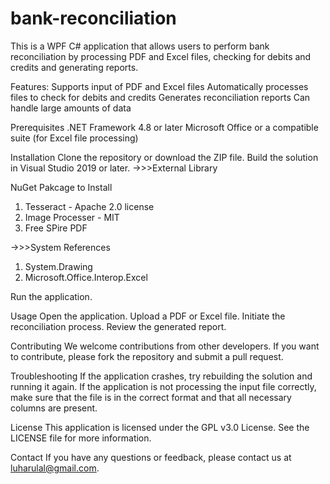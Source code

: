 # bank-reconciliation

This is a WPF C# application that allows users to perform bank reconciliation by processing PDF and Excel files, checking for debits and credits and generating reports.

Features:
Supports input of PDF and Excel files
Automatically processes files to check for debits and credits
Generates reconciliation reports
Can handle large amounts of data

Prerequisites
.NET Framework 4.8 or later
Microsoft Office or a compatible suite (for Excel file processing)

Installation
Clone the repository or download the ZIP file.
Build the solution in Visual Studio 2019 or later.
->>>External Library

NuGet Pakcage to Install

1. Tesseract - Apache 2.0 license
2. Image Processer - MIT
3. Free SPire PDF

->>>System References

1. System.Drawing
2. Microsoft.Office.Interop.Excel

Run the application.

Usage
Open the application.
Upload a PDF or Excel file.
Initiate the reconciliation process.
Review the generated report.

Contributing
We welcome contributions from other developers. If you want to contribute, please fork the repository and submit a pull request.

Troubleshooting
If the application crashes, try rebuilding the solution and running it again.
If the application is not processing the input file correctly, make sure that the file is in the correct format and that all necessary columns are present.

License
This application is licensed under the GPL v3.0 License. See the LICENSE file for more information.

Contact
If you have any questions or feedback, please contact us at luharulal@gmail.com.

